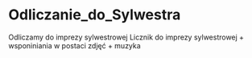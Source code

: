# Odliczanie_do_Sylwestra
Odliczamy do imprezy sylwestrowej
Licznik do imprezy sylwestrowej + wsponiniania w postaci zdjęć + muzyka